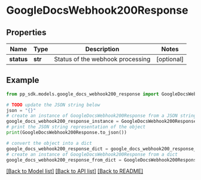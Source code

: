 # GoogleDocsWebhook200Response


## Properties

Name | Type | Description | Notes
------------ | ------------- | ------------- | -------------
**status** | **str** | Status of the webhook processing | [optional] 

## Example

```python
from pp_sdk.models.google_docs_webhook200_response import GoogleDocsWebhook200Response

# TODO update the JSON string below
json = "{}"
# create an instance of GoogleDocsWebhook200Response from a JSON string
google_docs_webhook200_response_instance = GoogleDocsWebhook200Response.from_json(json)
# print the JSON string representation of the object
print(GoogleDocsWebhook200Response.to_json())

# convert the object into a dict
google_docs_webhook200_response_dict = google_docs_webhook200_response_instance.to_dict()
# create an instance of GoogleDocsWebhook200Response from a dict
google_docs_webhook200_response_from_dict = GoogleDocsWebhook200Response.from_dict(google_docs_webhook200_response_dict)
```
[[Back to Model list]](../README.md#documentation-for-models) [[Back to API list]](../README.md#documentation-for-api-endpoints) [[Back to README]](../README.md)


